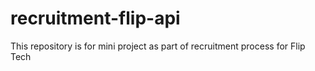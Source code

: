 # recruitment-flip-api
This repository is for mini project as part of recruitment process for Flip Tech
